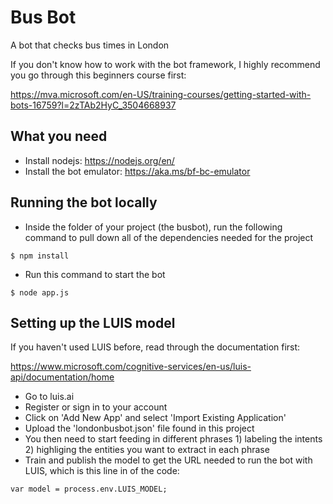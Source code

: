 # Bus Bot
A bot that checks bus times in London

If you don't know how to work with the bot framework, I highly recommend you go through this beginners course first: 

https://mva.microsoft.com/en-US/training-courses/getting-started-with-bots-16759?l=2zTAb2HyC_3504668937

## What you need

* Install nodejs: https://nodejs.org/en/
* Install the bot emulator: https://aka.ms/bf-bc-emulator

## Running the bot locally

* Inside the folder of your project (the busbot), run the following command to pull down all of the dependencies needed for the project
```
$ npm install
```
* Run this command to start the bot
```
$ node app.js
```

## Setting up the LUIS model

If you haven't used LUIS before, read through the documentation first: 

https://www.microsoft.com/cognitive-services/en-us/luis-api/documentation/home

* Go to luis.ai
* Register or sign in to your account
* Click on 'Add New App' and select 'Import Existing Application'
* Upload the 'londonbusbot.json' file found in this project
* You then need to start feeding in different phrases 1) labeling the intents 2) highliging the entities you want to extract in each phrase
* Train and publish the model to get the URL needed to run the bot with LUIS, which is this line in of the code:
```
var model = process.env.LUIS_MODEL;
```
